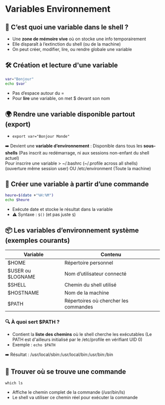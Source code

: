 # Variables Environnement

## **🔹 C’est quoi une variable dans le shell ?**

- Une **zone de mémoire vive** où on stocke une info temporairement
- Elle disparaît à l’extinction du shell (ou de la machine)
- On peut créer, modifier, lire, ou rendre globale une variable



## **🛠️ Création et lecture d'une variable** 
```bash
var="Bonjour"
echo $var`
```
- Pas d’espace autour du =
- Pour **lire** une variable, on met $ devant son nom



## **🌍 Rendre une variable disponible partout (export)**
- `export var="Bonjour Monde"`

➡️ Devient une **variable d’environnement** : Disponible dans tous les **sous-shells** (Pas inscrit au redémarrage, ni aux sessions non-enfant du shell actuel)  
Pour inscrire une variable > \~/.bashrc (\~/.profile across all shells) (ouverture même session user) OU /etc/environment (Toute la machine)



## **🔁 Créer une variable à partir d’une commande** 
```bash
heure=$(date +"%H:%M")
echo $heure
```

- Exécute date et stocke le résultat dans la variable
- ⚠️ Syntaxe : `$()` (et pas juste `$`)



## **📦 Les variables d’environnement système (exemples courants)**

| **Variable**        | **Contenu**                           |
|---------------------|---------------------------------------|
| $HOME              | Répertoire personnel                  |
| $USER ou $LOGNAME | Nom d’utilisateur connecté            |
| $SHELL             | Chemin du shell utilisé               |
| $HOSTNAME          | Nom de la machine                     |
| $PATH              | Répertoires où chercher les commandes |

### **🔍 À quoi sert $PATH ?**

- Contient la **liste des chemins** où le shell cherche les exécutables (Le PATH est d'ailleurs initialisé par le /etc/profile en vérifiant UID 0)
- Exemple : `echo $PATH`

➡️ Résultat : /usr/local/sbin:/usr/local/bin:/usr/bin:/bin



## **🔧 Trouver où se trouve une commande**
`which ls`

- Affiche le chemin complet de la commande (/usr/bin/ls)
- Le shell va utiliser ce chemin réel pour exécuter la commande




